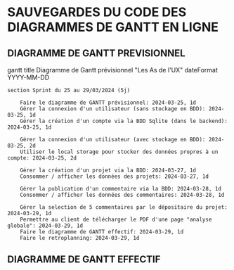 # SAUVEGARDES DU CODE DES DIAGRAMMES DE GANTT EN LIGNE

## DIAGRAMME DE GANTT PREVISIONNEL

gantt
    title Diagramme de Gantt prévisionnel "Les As de l'UX"
    dateFormat YYYY-MM-DD

    section Sprint du 25 au 29/03/2024 (5j)

        Faire le diagramme de GANTT prévisionnel: 2024-03-25, 1d
        Gérer la connexion d'un utilisateur (sans stockage en BDD): 2024-03-25, 1d
        Gérer la création d'un compte via la BDD Sqlite (dans le backend): 2024-03-25, 1d

        Gérer la connexion d'un utilisateur (avec stockage en BDD): 2024-03-25, 2d
        Utiliser le local storage pour stocker des données propres à un compte: 2024-03-25, 2d

        Gérer la création d'un projet via la BDD: 2024-03-27, 1d
        Consommer / afficher les données des projets: 2024-03-27, 1d

        Gérer la publication d'un commentaire via la BDD: 2024-03-28, 1d
        Consommer / afficher les données des commentaires: 2024-03-28, 1d

        Gérer la selection de 5 commentaires par le dépositaire du projet: 2024-03-29, 1d
        Permettre au client de télécharger le PDF d'une page "analyse globale": 2024-03-29, 1d
        Faire le diagramme de GANTT effectif: 2024-03-29, 1d
        Faire le retroplanning: 2024-03-29, 1d


## DIAGRAMME DE GANTT EFFECTIF


